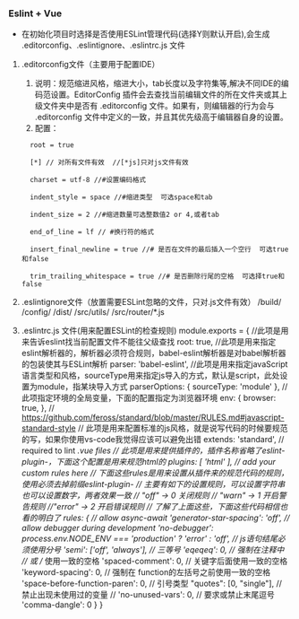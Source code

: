 ### Eslint + Vue
  * 在初始化项目时选择是否使用ESLint管理代码(选择Y则默认开启),会生成 .editorconfig、.eslintignore、.eslintrc.js 文件
  1. .editorconfig文件（主要用于配置IDE）
      1. 说明：规范缩进风格，缩进大小，tab长度以及字符集等,解决不同IDE的编码范设置。EditorConfig 插件会去查找当前编辑文件的所在文件夹或其上级文件夹中是否有 .editorconfig 文件。如果有，则编辑器的行为会与 .editorconfig 文件中定义的一致，并且其优先级高于编辑器自身的设置。
      2. 配置：
        ```
          root = true
          
          [*] // 对所有文件有效  //[*js]只对js文件有效
          
          charset = utf-8 //#设置编码格式
          
          indent_style = space //#缩进类型  可选space和tab
          
          indent_size = 2 //#缩进数量可选整数值2 or 4,或者tab
         
          end_of_line = lf // #换行符的格式
          
          insert_final_newline = true //# 是否在文件的最后插入一个空行  可选true和false
          
          trim_trailing_whitespace = true //# 是否删除行尾的空格  可选择true和false
        ```

  2. .eslintignore文件（放置需要ESLint忽略的文件，只对.js文件有效）
      /build/
      /config/
      /dist/
      /src/utils/
      /src/router/*.js

  3. .eslintrc.js 文件(用来配置ESLint的检查规则)
      module.exports = {
          //此项是用来告诉eslint找当前配置文件不能往父级查找
          root: true, 
          //此项是用来指定eslint解析器的，解析器必须符合规则，babel-eslint解析器是对babel解析器的包装使其与ESLint解析
          parser: 'babel-eslint',
          //此项是用来指定javaScript语言类型和风格，sourceType用来指定js导入的方式，默认是script，此处设置为module，指某块导入方式
          parserOptions: {
              sourceType: 'module'
          },
          //此项指定环境的全局变量，下面的配置指定为浏览器环境
          env: {
              browser: true,
          },
          // https://github.com/feross/standard/blob/master/RULES.md#javascript-standard-style
          // 此项是用来配置标准的js风格，就是说写代码的时候要规范的写，如果你使用vs-code我觉得应该可以避免出错
          extends: 'standard',
          // required to lint *.vue files
          // 此项是用来提供插件的，插件名称省略了eslint-plugin-，下面这个配置是用来规范html的
          plugins: [
              'html'
          ],
          // add your custom rules here
          // 下面这些rules是用来设置从插件来的规范代码的规则，使用必须去掉前缀eslint-plugin-
          // 主要有如下的设置规则，可以设置字符串也可以设置数字，两者效果一致
          // "off" -> 0 关闭规则
          // "warn" -> 1 开启警告规则
          //"error" -> 2 开启错误规则
          // 了解了上面这些，下面这些代码相信也看的明白了
        rules: {
          // allow async-await
          'generator-star-spacing': 'off',
          // allow debugger during development
          'no-debugger': process.env.NODE_ENV === 'production' ? 'error' : 'off',
          // js语句结尾必须使用分号
          'semi': ['off', 'always'],
          // 三等号
          'eqeqeq': 0,
          // 强制在注释中 // 或 /* 使用一致的空格
          'spaced-comment': 0,
          // 关键字后面使用一致的空格
          'keyword-spacing': 0,
          // 强制在 function的左括号之前使用一致的空格
          'space-before-function-paren': 0,
          // 引号类型
          "quotes": [0, "single"],
          // 禁止出现未使用过的变量
          // 'no-unused-vars': 0,
          // 要求或禁止末尾逗号
          'comma-dangle': 0
        }
      }










<!-- 原文链接：https://blog.csdn.net/IT_HLM/article/details/78776630 -->
